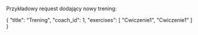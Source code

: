 Przykładowy request dodający nowy trening:

{
    "title": "Trening",
    "coach_id": 1,
    "exercises": [
        "Cwiczenie1",
        "Cwiczenie1"
    ]
}